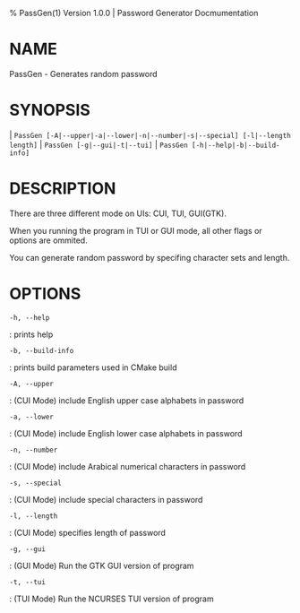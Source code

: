 % PassGen(1) Version 1.0.0 | Password Generator Docmumentation

NAME
====

PassGen - Generates random password

SYNOPSIS
========

| `PassGen [-A|--upper|-a|--lower|-n|--number|-s|--special] [-l|--length length]`
| `PassGen [-g|--gui|-t|--tui]`
| `PassGen [-h|--help|-b|--build-info]`

DESCRIPTION
===========

There are three different mode on UIs: CUI, TUI, GUI(GTK).

When you running the program in TUI or GUI mode, all other flags or options are ommited.

You can generate random password by specifing character sets and length.

OPTIONS
=======

`-h, --help`

: prints help

`-b, --build-info`

: prints build parameters used in CMake build

`-A, --upper`

: (CUI Mode) include English upper case alphabets in password

`-a, --lower`

: (CUI Mode) include English lower case alphabets in password

`-n, --number`

: (CUI Mode) include Arabical numerical characters in password

`-s, --special`

: (CUI Mode) include special characters in password

`-l, --length`

: (CUI Mode) specifies length of password

`-g, --gui`

: (GUI Mode) Run the GTK GUI version of program

`-t, --tui`

: (TUI Mode) Run the NCURSES TUI version of program

